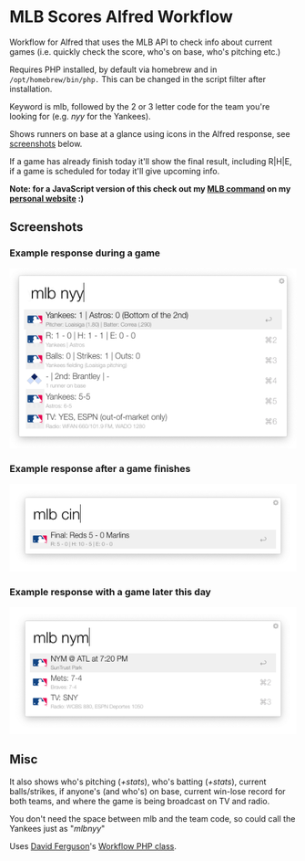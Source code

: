 # MLB Scores Alfred Workflow

Workflow for Alfred that uses the MLB API to check info about current games (i.e. quickly check the score, who's on base, who's pitching etc.)

Requires PHP installed, by default via homebrew and in `/opt/homebrew/bin/php.` This can be changed in the script filter after installation.

Keyword is mlb, followed by the 2 or 3 letter code for the team you're looking for (e.g. _nyy_ for the Yankees).

Shows runners on base at a glance using icons in the Alfred response, see [screenshots](#screenshots) below.

If a game has already finish today it'll show the final result, including R|H|E, if a game is scheduled for today it'll give upcoming info.

__Note: for a JavaScript version of this check out my [MLB command](https://github.com/edmerix/edmerix.github.io/blob/master/core.js#L665) on my [personal website](https://edmerix.github.io) :)__

## Screenshots

### Example response during a game
![Screenshot of workflow during game](screenshots/active_game.png?raw=true "A screenshot of workflow during game")

### Example response after a game finishes
![Screenshot of workflow after a game](screenshots/final.png?raw=true "A screenshot of workflow after a game")

### Example response with a game later this day
![Screenshot of workflow before a game](screenshots/upcoming.png?raw=true "A screenshot of workflow before a game")

## Misc

It also shows who's pitching (_+stats_), who's batting (_+stats_), current balls/strikes, if anyone's (and who's) on base, current win-lose record for both teams, and where the game is being broadcast on TV and radio.

You don't need the space between mlb and the team code, so could call the Yankees just as "_mlbnyy_"

Uses [David Ferguson](http://dferg.us)'s [Workflow PHP class](https://github.com/jdfwarrior/Workflows).
